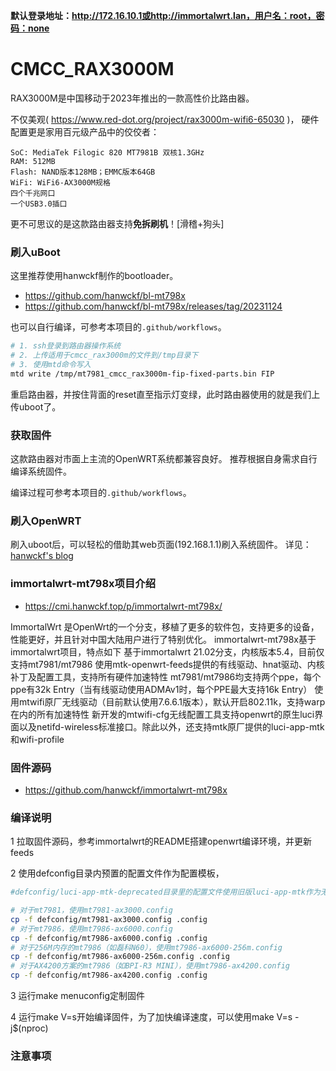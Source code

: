 **默认登录地址：http://172.16.10.1或http://immortalwrt.lan，用户名：root，密码：none**
# CMCC_RAX3000M
RAX3000M是中国移动于2023年推出的一款高性价比路由器。

不仅美观( https://www.red-dot.org/project/rax3000m-wifi6-65030 )，
硬件配置更是家用百元级产品中的佼佼者：
```text
SoC: MediaTek Filogic 820 MT7981B 双核1.3GHz
RAM: 512MB
Flash: NAND版本128MB；EMMC版本64GB
WiFi: WiFi6-AX3000M规格
四个千兆网口
一个USB3.0插口
```

更不可思议的是这款路由器支持**免拆刷机**！[滑稽+狗头]

### 刷入uBoot
这里推荐使用hanwckf制作的bootloader。
- https://github.com/hanwckf/bl-mt798x
- https://github.com/hanwckf/bl-mt798x/releases/tag/20231124

也可以自行编译，可参考本项目的`.github/workflows`。

```bash
# 1. ssh登录到路由器操作系统
# 2. 上传适用于cmcc_rax3000m的文件到/tmp目录下
# 3. 使用mtd命令写入
mtd write /tmp/mt7981_cmcc_rax3000m-fip-fixed-parts.bin FIP
```
重启路由器，并按住背面的reset直至指示灯变绿，此时路由器使用的就是我们上传uboot了。

### 获取固件
这款路由器对市面上主流的OpenWRT系统都兼容良好。
推荐根据自身需求自行编译系统固件。

编译过程可参考本项目的`.github/workflows`。

### 刷入OpenWRT
刷入uboot后，可以轻松的借助其web页面(192.168.1.1)刷入系统固件。
详见：
[hanwckf's blog](https://cmi.hanwckf.top/p/mt798x-uboot-usage/#failsafe-webui%E4%BD%BF%E7%94%A8%E8%AF%B4%E6%98%8E)


### immortalwrt-mt798x项目介绍
- https://cmi.hanwckf.top/p/immortalwrt-mt798x/

ImmortalWrt 是OpenWrt的一个分支，移植了更多的软件包，支持更多的设备，性能更好，并且针对中国大陆用户进行了特别优化。
immortalwrt-mt798x基于immortalwrt项目，特点如下
基于immortalwrt 21.02分支，内核版本5.4，目前仅支持mt7981/mt7986
使用mtk-openwrt-feeds提供的有线驱动、hnat驱动、内核补丁及配置工具，支持所有硬件加速特性
mt7981/mt7986均支持两个ppe，每个ppe有32k Entry（当有线驱动使用ADMAv1时，每个PPE最大支持16k Entry）
使用mtwifi原厂无线驱动（目前默认使用7.6.6.1版本），默认开启802.11k，支持warp在内的所有加速特性
新开发的mtwifi-cfg无线配置工具支持openwrt的原生luci界面以及netifd-wireless标准接口。除此以外，还支持mtk原厂提供的luci-app-mtk和wifi-profile

### 固件源码
- https://github.com/hanwckf/immortalwrt-mt798x

### 编译说明
1 拉取固件源码，参考immortalwrt的README搭建openwrt编译环境，并更新feeds

2 使用defconfig目录内预置的配置文件作为配置模板，

```bash
#defconfig/luci-app-mtk-deprecated目录里的配置文件使用旧版luci-app-mtk作为无线配置工具

# 对于mt7981，使用mt7981-ax3000.config
cp -f defconfig/mt7981-ax3000.config .config
# 对于mt7986，使用mt7986-ax6000.config
cp -f defconfig/mt7986-ax6000.config .config
# 对于256M内存的mt7986（如磊科N60），使用mt7986-ax6000-256m.config
cp -f defconfig/mt7986-ax6000-256m.config .config
# 对于AX4200方案的mt7986（如BPI-R3 MINI），使用mt7986-ax4200.config
cp -f defconfig/mt7986-ax4200.config .config
```
3 运行make menuconfig定制固件

4 运行make V=s开始编译固件，为了加快编译速度，可以使用make V=s -j$(nproc)

### 注意事项
